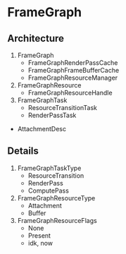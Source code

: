 # FrameGraph
## Architecture
1. FrameGraph
   * FrameGraphRenderPassCache
   * FrameGraphFrameBufferCache
   * FrameGraphResourceManager
2. FrameGraphResource
   * FrameGraphResourceHandle
3. FrameGraphTask
   * ResourceTransitionTask
   * RenderPassTask

+ AttachmentDesc
## Details
1. FrameGraphTaskType
   * ResourceTransition
   * RenderPass
   * ComputePass
2. FrameGraphResourceType
   * Attachment
   * Buffer
3. FrameGraphResourceFlags
   * None
   * Present
   * idk, now
